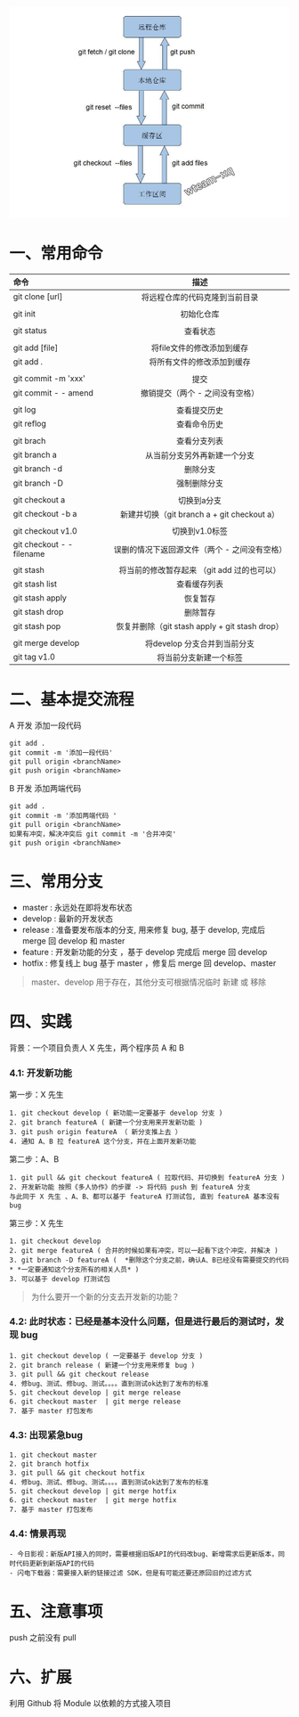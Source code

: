 ![img](img.jpg)
# 一、常用命令
|    命令   |	描述		|
|:-----------------|:--------------------:|
| git clone [url]|将远程仓库的代码克隆到当前目录|
|||
| git init|初始化仓库|
|||
|git status|查看状态|
|||
|git add [file]|将file文件的修改添加到缓存|
|git add .|将所有文件的修改添加到缓存|
|||
|git commit -m 'xxx'|提交|
|git commit - - amend|撤销提交（两个 - 之间没有空格）|
|||
|git log|查看提交历史|
|git reflog|查看命令历史|
|||
|git brach|查看分支列表
|git branch a|从当前分支另外再新建一个分支
|git branch -d| 删除分支
|git branch -D| 强制删除分支
|||
|git checkout a|切换到a分支
|git checkout -b a|新建并切换（git branch a   +   git checkout a）
|||
|git checkout v1.0|切换到v1.0标签
|git checkout - - filename|误删的情况下返回源文件（两个 - 之间没有空格）
|||
|git stash|将当前的修改暂存起来 （git add 过的也可以）
|git stash list |查看缓存列表
|git stash apply|恢复暂存
|git stash drop |删除暂存
|git stash pop |恢复并删除（git stash apply  +  git stash drop）
|||
|git merge develop |将develop 分支合并到当前分支
|git tag v1.0| 将当前分支新建一个标签

# 二、基本提交流程

A 开发 添加一段代码 
```
git add .  
git commit -m '添加一段代码'  
git pull origin <branchName>  
git push origin <branchName>  
```

B 开发 添加两端代码 
```
git add .  
git commit -m '添加两端代码 '  
git pull origin <branchName>  
如果有冲突，解决冲突后 git commit -m '合并冲突'  
git push origin <branchName>  
```

# 三、常用分支

- master  : 永远处在即将发布状态  
- develop : 最新的开发状态  
- release : 准备要发布版本的分支, 用来修复 bug, 基于 develop, 完成后	 merge 回 develop 和 master
- feature : 开发新功能的分支 ，基于 develop 完成后 merge 回 develop 
- hotfix  : 修复线上 bug 基于 master ，修复后 merge 回 develop、master  

> master、develop 用于存在，其他分支可根据情况临时 新建 或 移除

# 四、实践
背景：一个项目负责人 X 先生，两个程序员 A 和 B

### 4.1: 开发新功能
第一步：X 先生
```
1. git checkout develop ( 新功能一定要基于 develop 分支 )
2. git branch featureA ( 新建一个分支用来开发新功能 )
3. git push origin featureA （ 新分支推上去 ）
4. 通知 A、B 拉 featureA 这个分支，并在上面开发新功能  
```

第二步：A、B 
```
1. git pull && git checkout featureA ( 拉取代码、并切换到 featureA 分支 )
2. 开发新功能 按照《多人协作》的步骤 -> 将代码 push 到 featureA 分支
与此同于 X 先生 、A、B、都可以基于 featureA 打测试包, 直到 featureA 基本没有 bug
```

第三步：X 先生
```
1. git checkout develop
2. git merge featureA ( 合并的时候如果有冲突，可以一起看下这个冲突，并解决 )
3. git branch -D featureA (  *删除这个分支之前，确认A、B已经没有需要提交的代码* *一定要通知这个分支所有的相关人员* )  
3. 可以基于 develop 打测试包
```
> 为什么要开一个新的分支去开发新的功能？

### 4.2: 此时状态：已经是基本没什么问题，但是进行最后的测试时，发现 bug
```
1. git checkout develop ( 一定要基于 develop 分支 )
2. git branch release ( 新建一个分支用来修复 bug )  
3. git pull && git checkout release  
4. 修bug、测试、修bug、测试。。。。直到测试ok达到了发布的标准
5. git checkout develop | git merge release
6. git checkout master  | git merge release
7. 基于 master 打包发布
```

### 4.3: 出现紧急bug
```
1. git checkout master 
2. git branch hotfix 
3. git pull && git checkout hotfix  
4. 修bug、测试、修bug、测试。。。。直到测试ok达到了发布的标准
5. git checkout develop | git merge hotfix
6. git checkout master  | git merge hotfix
7. 基于 master 打包发布
```

### 4.4: 情景再现
```
- 今日影视：新版API接入的同时，需要根据旧版API的代码改bug、新增需求后更新版本，同时代码更新到新版API的代码
- 闪电下载器：需要接入新的链接过滤 SDK，但是有可能还要还原回旧的过滤方式
```

# 五、注意事项
push 之前没有 pull

# 六、扩展
利用 Github 将 Module 以依赖的方式接入项目